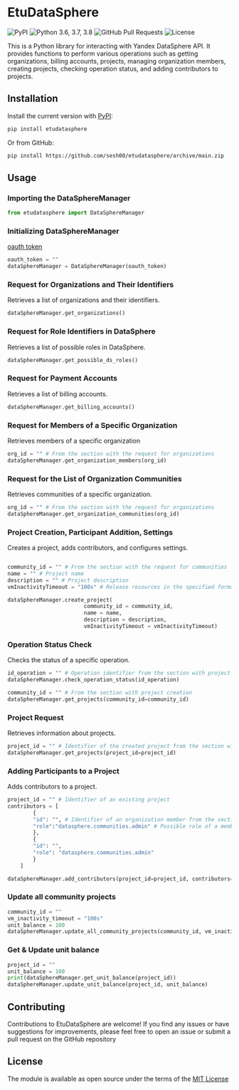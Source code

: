 # EtuDataSphere 

![PyPI](https://img.shields.io/pypi/v/etudatasphere?color=orange) ![Python 3.6, 3.7, 3.8](https://img.shields.io/pypi/pyversions/etudatasphere?color=blueviolet) ![GitHub Pull Requests](https://img.shields.io/github/issues-pr/sesh00/etudatasphere?color=blueviolet) ![License](https://img.shields.io/pypi/l/d?color=blueviolet) 

This is a Python library for interacting with Yandex DataSphere API. It provides functions to perform various operations such as getting organizations, billing accounts, projects, managing organization members, creating projects, checking operation status, and adding contributors to projects.

## Installation

Install the current version with [PyPI](https://pypi.org/project/etudatasphere):

```bash
pip install etudatasphere
```

Or from GitHub:
```bash
pip install https://github.com/sesh00/etudatasphere/archive/main.zip
```
## Usage
### Importing the DataSphereManager
```python
from etudatasphere import DataSphereManager
```
### Initializing DataSphereManager
[oauth token](https://yandex.cloud/ru/docs/iam/concepts/authorization/oauth-token)
```python
oauth_token = ""
dataSphereManager = DataSphereManager(oauth_token)
```
### Request for Organizations and Their Identifiers
Retrieves a list of organizations and their identifiers.
```python
dataSphereManager.get_organizations()
```
### Request for Role Identifiers in DataSphere
Retrieves a list of possible roles in DataSphere.
```python
dataSphereManager.get_possible_ds_roles()
```
### Request for Payment Accounts
Retrieves a list of billing accounts.
```python
dataSphereManager.get_billing_accounts()
```
### Request for Members of a Specific Organization
Retrieves members of a specific organization
```python
org_id = "" # From the section with the request for organizations
dataSphereManager.get_organization_members(org_id)
```
### Request for the List of Organization Communities
Retrieves communities of a specific organization.
```python
org_id = "" # From the section with the request for organizations
dataSphereManager.get_organization_communities(org_id)
```
### Project Creation, Participant Addition, Settings
Creates a project, adds contributors, and configures settings.
```python

community_id = "" # From the section with the request for communities
name = "" # Project name
description = "" # Project description
vmInactivityTimeout = "100s" # Release resources in the specified format, where 300 is the number of seconds of inactivity

dataSphereManager.create_project(
                        community_id = community_id,
                        name = name,
                        description = description,
                        vmInactivityTimeout = vmInactivityTimeout)
```
### Operation Status Check
Checks the status of a specific operation.
```python
id_operation = "" # Operation identifier from the section with project creation
dataSphereManager.check_operation_status(id_operation)

community_id = "" # From the section with project creation
dataSphereManager.get_projects(community_id=community_id)
```
### Project Request
Retrieves information about projects.
```python
project_id = "" # Identifier of the created project from the section with checking operation status
dataSphereManager.get_projects(project_id=project_id)

```
### Adding Participants to a Project
Adds contributors to a project.
```python
project_id = "" # Identifier of an existing project
contributors = [
        {
        "id": "", # Identifier of an organization member from the section with requesting members of a specific organization
        "role":"datasphere.communities.admin" # Possible role of a member from the section with requesting role identifiers
        },
        {
        "id": "",
        "role": "datasphere.communities.admin"
        }
    ]

dataSphereManager.add_contributors(project_id=project_id, contributors=contributors)

```

### Update all community projects
```python
community_id = ""
vm_inactivity_timeout = "100s"
unit_balance = 100
dataSphereManager.update_all_community_projects(community_id, vm_inactivity_timeout, unit_balance)
```

### Get & Update unit balance
```python
project_id = ""
unit_balance = 100
print(dataSphereManager.get_unit_balance(project_id))
dataSphereManager.update_unit_balance(project_id, unit_balance)
```

## Contributing

Contributions to EtuDataSphere are welcome! If you find any issues or have suggestions for improvements, please feel free to open an issue or submit a pull request on the GitHub repository


## License

The module is available as open source under the terms of the [MIT License](https://opensource.org/licenses/mit)

